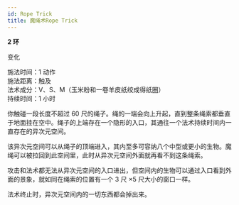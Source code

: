 ```yaml
---
id: Rope Trick
title: 魔绳术Rope Trick
---
```


**2 环**

变化

施法时间：1 动作  
施法距离：触及  
法术成分：V、S、M（玉米粉和一卷羊皮纸绞成得纸圈）  
持续时间：1 小时

你触碰一段长度不超过 60 尺的绳子。绳的一端会向上升起，直到整条绳索都垂直于地面挂在空中。绳子的上端存在一个隐形的入口，其通往一个法术持续时间内一直存在的异次元空间。

该异次元空间可以从绳子的顶端进入，其内至多可容纳八个中型或更小的生物。魔绳可以被拉回到此空间里，此时从异次元空间外面就再看不到这条绳索。

攻击和法术都无法从异次元空间的入口进出，但空间内的生物可以通过入口看到外面的景象，就如同在绳索的位置有一个 3 尺 ×5 尺大小的窗口一样。

法术终止时，异次元空间内的一切东西都会掉出来。
